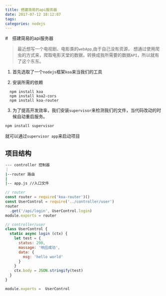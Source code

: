 ```yaml
---
title: 搭建简易的api服务器
date: 2017-07-12 18:12:07
tags:
categories: nodejs
---
```


#　搭建简易的api服务器

> 最近想写一个电视剧、电影类的`webApp`,由于自己没有资源， 想通过使用爬虫的方式来，爬取电影天堂的数据，转换成我所需要的数据`API`，所以就有了这个东东。

1. 首先选取了一个`nodejs`框架`koa`来当我们的工具

2. 安装所需的依赖
```shell
  npm install koa  
  npm install koa2-cors
  npm install koa-router
```

3. 为了提高开发效率，我们安装`supervisor`来检测我们的文件，当代码改动的时候自动重启服务。

``` bash
npm install supervisor
```

就可以通过`supervisor app`来启动项目

## 项目结构

 ```bash
 --- controller 控制器
 ｜
 |--router 路由
 |
 |-- app.js //入口文件
 ```

```javascript
// router
const router = require('koa-router')()
const UserControl = require('../controller/user')
router
  .get('/api/login', UserControl.login)
module.exports = router
```


```javascript
// controller/user
class UserControl {
  static async login (ctx) {
    let test = {
      status: 200,
      massage: '响应成功',
      data: {
        msg: 'hello world'
      }
    }
    ctx.body = JSON.stringify(test)
  }
}

module.exports =  UserControl

```
